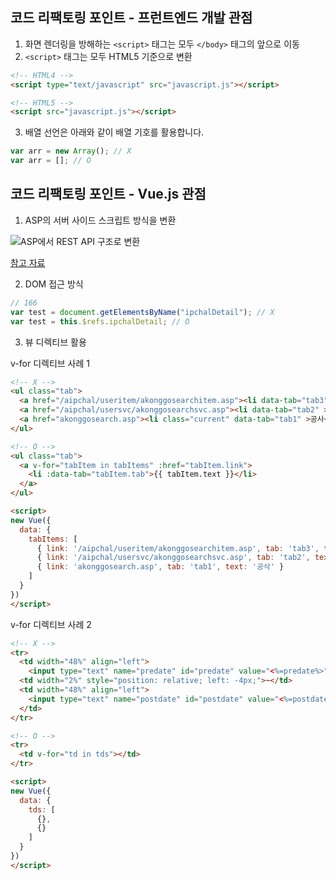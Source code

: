 ## 코드 리팩토링 포인트 - 프런트엔드 개발 관점

1. 화면 렌더링을 방해하는 `<script>` 태그는 모두 `</body>` 태그의 앞으로 이동
2. `<script>` 태그는 모두 HTML5 기준으로 변환

```html
<!-- HTML4 -->
<script type="text/javascript" src="javascript.js"></script>

<!-- HTML5 -->
<script src="javascript.js"></script>
```

3. 배열 선언은 아래와 같이 배열 기호를 활용합니다.

```js
var arr = new Array(); // X
var arr = []; // O
```

## 코드 리팩토링 포인트 - Vue.js 관점

1. ASP의 서버 사이드 스크립트 방식을 변환

![ASP에서 REST API 구조로 변환](/Users/gihyojoshuajang/Documents/Programming/vue-camp/7_real-world/legacy/pps-project/images/asp-to-rest.png)

[참고 자료](https://www.codeproject.com/Articles/1252477/Building-a-Restful-API-With-ASP-NET-Web-API)

2. DOM 접근 방식

```js
// 166
var test = document.getElementsByName("ipchalDetail"); // X
var test = this.$refs.ipchalDetail; // O
```

3. 뷰 디렉티브 활용

v-for 디렉티브 사례 1

```html
<!-- X -->
<ul class="tab">
  <a href="/aipchal/useritem/akonggosearchitem.asp"><li data-tab="tab3" >물품</li></a>
  <a href="/aipchal/usersvc/akonggosearchsvc.asp"><li data-tab="tab2" >용역</li></a>
  <a href="akonggosearch.asp"><li class="current" data-tab="tab1" >공사</li></a>
</ul>
```

```html
<!-- O -->
<ul class="tab">
  <a v-for="tabItem in tabItems" :href="tabItem.link">
    <li :data-tab="tabItem.tab">{{ tabItem.text }}</li>
  </a>
</ul>

<script>
new Vue({
  data: {
    tabItems: [
      { link: '/aipchal/useritem/akonggosearchitem.asp', tab: 'tab3', text: '물품' },
      { link: '/aipchal/usersvc/akonggosearchsvc.asp', tab: 'tab2', text: '용역' },
      { link: 'akonggosearch.asp', tab: 'tab1', text: '공삭' }
    ]
  }
})
</script>
```

v-for 디렉티브 사례 2

```html
<!-- X -->
<tr>
  <td width="48%" align="left">
    <input type="text" name="predate" id="predate" value="<%=predate%>" onfocus="blur()" data-role="none" style="width: 90%; border: 1px solid #aaaaa9; font-size: 9pt; padding:1px 0; margin: 0; text-align: center;">
  <td width="2%" style="position: relative; left: -4px;">~</td>
  <td width="48%" align="left">
    <input type="text" name="postdate" id="postdate" value="<%=postdate%>" onfocus="blur()" data-role="none" style="width: 90%; border: 1px solid #aaaaa9; font-size: 9pt; padding:1px 0; margin:0; text-align: center;">
  </td>
</tr>
```

```html
<!-- O -->
<tr>
  <td v-for="td in tds"></td>
</tr>

<script>
new Vue({
  data: {
    tds: [
      {},
      {}
    ]
  }
})
</script>
```